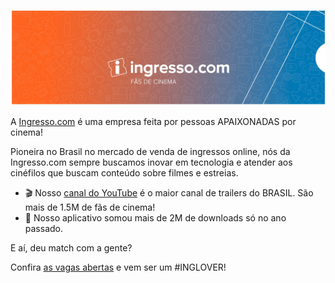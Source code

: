 <p align="center">
  <img src="./header-ingresso-com.jpg" alt="Ingresso.com" />
</p>

A [Ingresso.com](https://www.ingresso.com) é uma empresa feita por pessoas APAIXONADAS por cinema!

Pioneira no Brasil no mercado de venda de ingressos online, nós da Ingresso.com sempre buscamos inovar em tecnologia e atender aos cinéfilos que buscam conteúdo sobre filmes e estreias. 


- 🎬 Nosso [canal do YouTube](https://www.youtube.com/user/Ingressocom) é o maior canal de trailers do BRASIL. São mais de 1.5M de fãs de cinema!
- 📲 Nosso aplicativo somou mais de 2M de downloads só no ano passado.


E aí, deu match com a gente?

Confira [as vagas abertas](https://ingressocom.gupy.io/) e vem ser um #INGLOVER!
